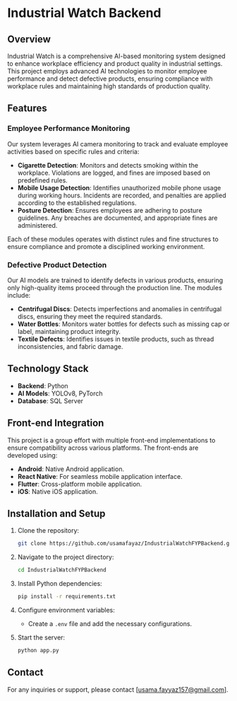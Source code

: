 # Industrial Watch Backend

## Overview
Industrial Watch is a comprehensive AI-based monitoring system designed to enhance workplace efficiency and product quality in industrial settings. This project employs advanced AI technologies to monitor employee performance and detect defective products, ensuring compliance with workplace rules and maintaining high standards of production quality.

## Features

### Employee Performance Monitoring
Our system leverages AI camera monitoring to track and evaluate employee activities based on specific rules and criteria:

- **Cigarette Detection**: Monitors and detects smoking within the workplace. Violations are logged, and fines are imposed based on predefined rules.
- **Mobile Usage Detection**: Identifies unauthorized mobile phone usage during working hours. Incidents are recorded, and penalties are applied according to the established regulations.
- **Posture Detection**: Ensures employees are adhering to posture guidelines. Any breaches are documented, and appropriate fines are administered.

Each of these modules operates with distinct rules and fine structures to ensure compliance and promote a disciplined working environment.

### Defective Product Detection
Our AI models are trained to identify defects in various products, ensuring only high-quality items proceed through the production line. The modules include:

- **Centrifugal Discs**: Detects imperfections and anomalies in centrifugal discs, ensuring they meet the required standards.
- **Water Bottles**: Monitors water bottles for defects such as missing cap or label, maintaining product integrity.
- **Textile Defects**: Identifies issues in textile products, such as thread inconsistencies, and fabric damage.

## Technology Stack
- **Backend**: Python
- **AI Models**: YOLOv8, PyTorch
- **Database**: SQL Server
## Front-end Integration
This project is a group effort with multiple front-end implementations to ensure compatibility across various platforms. The front-ends are developed using:
- **Android**: Native Android application.
- **React Native**: For seamless mobile application interface.
- **Flutter**: Cross-platform mobile application.
- **iOS**: Native iOS application.
## Installation and Setup

1. Clone the repository:
    ```bash
    git clone https://github.com/usamafayaz/IndustrialWatchFYPBackend.git
    ```

2. Navigate to the project directory:
    ```bash
    cd IndustrialWatchFYPBackend
    ```

3. Install Python dependencies:
    ```bash
    pip install -r requirements.txt
    ```

4. Configure environment variables:
    - Create a `.env` file and add the necessary configurations.

5. Start the server:
    ```bash
    python app.py
    ```

## Contact
For any inquiries or support, please contact [usama.fayyaz157@gmail.com].
